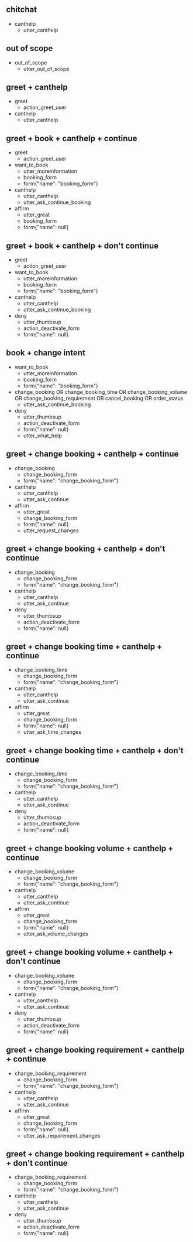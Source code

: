 ## chitchat
* canthelp
    - utter_canthelp
    
## out of scope
* out_of_scope
    - utter_out_of_scope

## greet + canthelp
* greet
    - action_greet_user
* canthelp
    - utter_canthelp

## greet + book + canthelp + continue
* greet
    - action_greet_user
* want_to_book
    - utter_moreinformation
    - booking_form
    - form{"name": "booking_form"}
* canthelp
    - utter_canthelp
    - utter_ask_continue_booking
* affirm
    - utter_great
    - booking_form
    - form{"name": null}

## greet + book + canthelp + don't continue
* greet
    - action_greet_user
* want_to_book
    - utter_moreinformation
    - booking_form
    - form{"name": "booking_form"}
* canthelp
    - utter_canthelp
    - utter_ask_continue_booking
* deny
    - utter_thumbsup
    - action_deactivate_form
    - form{"name": null}
 
## book + change intent
* want_to_book
    - utter_moreinformation
    - booking_form
    - form{"name": "booking_form"}
* change_booking OR change_booking_time OR change_booking_volume OR change_booking_requirement OR cancel_booking OR order_status
    - utter_ask_continue_booking
* deny
    - utter_thumbsup
    - action_deactivate_form
    - form{"name": null}
    - utter_what_help
 
## greet + change booking + canthelp + continue
* change_booking
    - change_booking_form
    - form{"name": "change_booking_form"}
* canthelp
    - utter_canthelp
    - utter_ask_continue
* affirm
    - utter_great
    - change_booking_form
    - form{"name": null}
    - utter_request_changes

## greet + change booking + canthelp + don't continue
* change_booking
    - change_booking_form
    - form{"name": "change_booking_form"}
* canthelp
    - utter_canthelp
    - utter_ask_continue
* deny
    - utter_thumbsup
    - action_deactivate_form
    - form{"name": null}

## greet + change booking time + canthelp + continue
* change_booking_time
    - change_booking_form
    - form{"name": "change_booking_form"}
* canthelp
    - utter_canthelp
    - utter_ask_continue
* affirm
    - utter_great
    - change_booking_form
    - form{"name": null}
    - utter_ask_time_changes

## greet + change booking time + canthelp + don't continue
* change_booking_time
    - change_booking_form
    - form{"name": "change_booking_form"}
* canthelp
    - utter_canthelp
    - utter_ask_continue
* deny
    - utter_thumbsup
    - action_deactivate_form
    - form{"name": null}
    
## greet + change booking volume + canthelp + continue
* change_booking_volume
    - change_booking_form
    - form{"name": "change_booking_form"}
* canthelp
    - utter_canthelp
    - utter_ask_continue
* affirm
    - utter_great
    - change_booking_form
    - form{"name": null}
    - utter_ask_volume_changes

## greet + change booking volume + canthelp + don't continue
* change_booking_volume
    - change_booking_form
    - form{"name": "change_booking_form"}
* canthelp
    - utter_canthelp
    - utter_ask_continue
* deny
    - utter_thumbsup
    - action_deactivate_form
    - form{"name": null}

## greet + change booking requirement + canthelp + continue
* change_booking_requirement
    - change_booking_form
    - form{"name": "change_booking_form"}
* canthelp
    - utter_canthelp
    - utter_ask_continue
* affirm
    - utter_great
    - change_booking_form
    - form{"name": null}
    - utter_ask_requirement_changes

## greet + change booking requirement + canthelp + don't continue
* change_booking_requirement
    - change_booking_form
    - form{"name": "change_booking_form"}
* canthelp
    - utter_canthelp
    - utter_ask_continue
* deny
    - utter_thumbsup
    - action_deactivate_form
    - form{"name": null}
